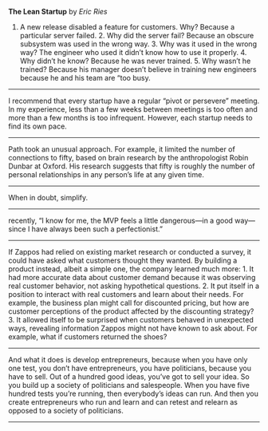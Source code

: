 **The Lean Startup** by *Eric Ries*

1. A new release disabled a feature for customers. Why? Because a particular server failed. 2. Why did the server fail? Because an obscure subsystem was used in the wrong way. 3. Why was it used in the wrong way? The engineer who used it didn’t know how to use it properly. 4. Why didn’t he know? Because he was never trained. 5. Why wasn’t he trained? Because his manager doesn’t believe in training new engineers because he and his team are “too busy.

---

I recommend that every startup have a regular “pivot or persevere” meeting. In my experience, less than a few weeks between meetings is too often and more than a few months is too infrequent. However, each startup needs to find its own pace.

---

Path took an unusual approach. For example, it limited the number of connections to fifty, based on brain research by the anthropologist Robin Dunbar at Oxford. His research suggests that fifty is roughly the number of personal relationships in any person’s life at any given time.

---

When in doubt, simplify.

---

recently, “I know for me, the MVP feels a little dangerous—in a good way—since I have always been such a perfectionist.”

---

If Zappos had relied on existing market research or conducted a survey, it could have asked what customers thought they wanted. By building a product instead, albeit a simple one, the company learned much more: 1. It had more accurate data about customer demand because it was observing real customer behavior, not asking hypothetical questions. 2. It put itself in a position to interact with real customers and learn about their needs. For example, the business plan might call for discounted pricing, but how are customer perceptions of the product affected by the discounting strategy? 3. It allowed itself to be surprised when customers behaved in unexpected ways, revealing information Zappos might not have known to ask about. For example, what if customers returned the shoes?

---

And what it does is develop entrepreneurs, because when you have only one test, you don’t have entrepreneurs, you have politicians, because you have to sell. Out of a hundred good ideas, you’ve got to sell your idea. So you build up a society of politicians and salespeople. When you have five hundred tests you’re running, then everybody’s ideas can run. And then you create entrepreneurs who run and learn and can retest and relearn as opposed to a society of politicians.

---

